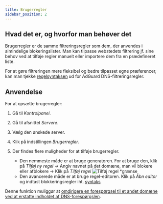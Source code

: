 ```yaml
---
title: Brugerregler
sidebar_position: 2
---
```


## Hvad det er, og hvorfor man behøver det

Brugerregler er de samme filtreringsregler som dem, der anvendes i almindelige blokeringslister. Man kan tilpasse webstedets filtrering jf. sine behov ved at tilføje regler manuelt eller importere dem fra en prædefineret liste.

For at gøre filtreringen mere fleksibel og bedre tilpasset egne præferencer, kan man tjekke [regelsyntaksen](/general/dns-filtering-syntax/) ud for AdGuard DNS-filtreringsregler.

## Anvendelse

For at opsætte brugerregler:

1. Gå til _Kontrolpanel_.

2. Gå til afsnittet _Servere_.

3. Vælg den ønskede server.

4. Klik på indstillingen _Brugerregler_.

5. Der findes flere muligheder for at tilføje brugerregler.

    - Den nemmeste måde er at bruge generatoren. For at bruge den, klik på _Tilføj ny regel_ → Angiv navnet på det domæne, man vil blokere eller afblokere → Klik på _Tilføj regel_
        ![Tilføj regel \*grænse](https://cdn.adtidy.org/content/kb/dns/private/new_dns/userrules_step5.png)
    - Den avancerede måde er at bruge regel-editoren. Klik på _Åbn editor_ og indtast blokkeringsregler iht. [syntaks](/general/dns-filtering-syntax/)

Denne funktion muliggør at [omdirigere en forespørgsel til et andet domæne ved at erstatte indholdet af DNS-forespørgslen](/general/dns-filtering-syntax/#dnsrewrite-modifier).
